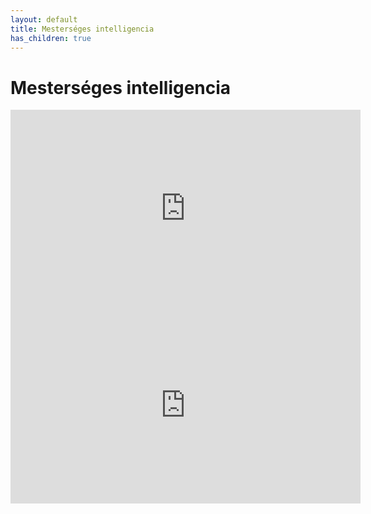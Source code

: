 ```yaml
---
layout: default
title: Mesterséges intelligencia
has_children: true
---
```


# Mesterséges intelligencia

<iframe width="560" height="315" src="https://www.youtube.com/embed/NZZIPcBBAc8" title="YouTube video player" frameborder="0" allow="accelerometer; autoplay; clipboard-write; encrypted-media; gyroscope; picture-in-picture" allowfullscreen></iframe>

<iframe width="560" height="315" src="https://www.youtube.com/embed/mTcrA6HYsMM" title="YouTube video player" frameborder="0" allow="accelerometer; autoplay; clipboard-write; encrypted-media; gyroscope; picture-in-picture" allowfullscreen></iframe>